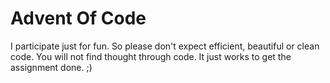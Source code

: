# Advent Of Code

I participate just for fun. So please don't expect efficient, beautiful or clean code. You will not find thought through code. It just works to get the assignment done. ;) 